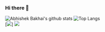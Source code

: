 ### Hi there 👋

![Abhishek Bakhai's github stats](https://github-readme-stats.vercel.app/api?username=yudiz-abhishek&theme=dark&show_icons=true)
![Top Langs](https://github-readme-stats.vercel.app/api/top-langs/?username=yudiz-abhishek&theme=dark&show_icons=true&local=en&layout=compact)
<br/>
[<img src="https://github-readme-streak-stats.herokuapp.com/?user=yudiz-abhishek&theme=dark" />]
[<img src="https://img.shields.io/badge/linkedin-%230077B5.svg?&style=for-the-badge&logo=linkedin&logoColor=white" />](https://www.linkedin.com/in/abhishek-bakhai-895b15143)



<!--
**yudiz-abhishek/yudiz-abhishek** is a ✨ _special_ ✨ repository because its `README.md` (this file) appears on your GitHub profile.

Here are some ideas to get you started:

- 🔭 I’m currently working on ...
- 🌱 I’m currently learning ...
- 👯 I’m looking to collaborate on ...
- 🤔 I’m looking for help with ...
- 💬 Ask me about ...
- 📫 How to reach me: ...
- 😄 Pronouns: ...
- ⚡ Fun fact: ...
-->
